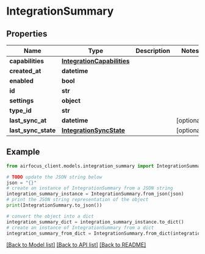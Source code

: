 # IntegrationSummary


## Properties

Name | Type | Description | Notes
------------ | ------------- | ------------- | -------------
**capabilities** | [**IntegrationCapabilities**](IntegrationCapabilities.md) |  | 
**created_at** | **datetime** |  | 
**enabled** | **bool** |  | 
**id** | **str** |  | 
**settings** | **object** |  | 
**type_id** | **str** |  | 
**last_sync_at** | **datetime** |  | [optional] 
**last_sync_state** | [**IntegrationSyncState**](IntegrationSyncState.md) |  | [optional] 

## Example

```python
from airfocus_client.models.integration_summary import IntegrationSummary

# TODO update the JSON string below
json = "{}"
# create an instance of IntegrationSummary from a JSON string
integration_summary_instance = IntegrationSummary.from_json(json)
# print the JSON string representation of the object
print(IntegrationSummary.to_json())

# convert the object into a dict
integration_summary_dict = integration_summary_instance.to_dict()
# create an instance of IntegrationSummary from a dict
integration_summary_from_dict = IntegrationSummary.from_dict(integration_summary_dict)
```
[[Back to Model list]](../README.md#documentation-for-models) [[Back to API list]](../README.md#documentation-for-api-endpoints) [[Back to README]](../README.md)


